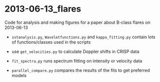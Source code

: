 # 2013-06-13_flares
Code for analysis and making figures for a paper about B-class flares on 2013-06-13

- ```sstanalysis.py```, ```Waveletfunctions.py``` and ```kappa_fitting.py``` contain lots of functions/classes used in the scripts

- use ```get_velocities.py``` to calculate Doppler shifts in CRISP data

- ```fit_spectra.py``` runs spectrum fitting on intensity or velocity data

- ```parallel_compare.py``` compares the results of the fits to get preferred models
